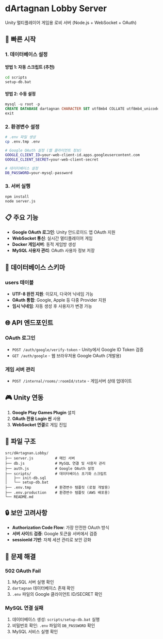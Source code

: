 # dArtagnan Lobby Server

Unity 멀티플레이어 게임용 로비 서버 (Node.js + WebSocket + OAuth)

## 🚀 빠른 시작

### 1. 데이터베이스 설정

#### 방법 1: 자동 스크립트 (추천)
```bash
cd scripts
setup-db.bat
```

#### 방법 2: 수동 설정
```sql
mysql -u root -p
CREATE DATABASE dartagnan CHARACTER SET utf8mb4 COLLATE utf8mb4_unicode_ci;
exit
```

### 2. 환경변수 설정
```bash
# .env 파일 생성
cp .env.tmp .env

# Google OAuth 설정 (웹 클라이언트 정보)
GOOGLE_CLIENT_ID=your-web-client-id.apps.googleusercontent.com
GOOGLE_CLIENT_SECRET=your-web-client-secret

# 데이터베이스 설정
DB_PASSWORD=your-mysql-password
```

### 3. 서버 실행
```bash
npm install
node server.js
```

## 📋 주요 기능

- **Google OAuth 로그인**: Unity 안드로이드 앱 OAuth 지원
- **WebSocket 통신**: 실시간 멀티플레이어 게임
- **Docker 게임서버**: 동적 게임방 생성
- **MySQL 사용자 관리**: OAuth 사용자 정보 저장

## 🔧 데이터베이스 스키마

### users 테이블
- **UTF-8 완전 지원**: 이모지, 다국어 닉네임 가능
- **OAuth 통합**: Google, Apple 등 다중 Provider 지원
- **임시 닉네임**: 자동 생성 후 사용자가 변경 가능

## 🌐 API 엔드포인트

### OAuth 로그인
- `POST /auth/google/verify-token` - Unity에서 Google ID Token 검증
- `GET /auth/google` - 웹 브라우저용 Google OAuth (개발용)

### 게임 서버 관리  
- `POST /internal/rooms/:roomId/state` - 게임서버 상태 업데이트

## 🎮 Unity 연동

1. **Google Play Games Plugin** 설치
2. **OAuth 전용 Login 씬** 사용
3. **WebSocket 연결**로 게임 진입

## 📁 파일 구조

```
src/dArtagnan.Lobby/
├── server.js          # 메인 서버
├── db.js              # MySQL 연결 및 사용자 관리
├── auth.js            # Google OAuth 설정
├── scripts/           # 데이터베이스 초기화 스크립트
│   ├── init-db.sql
│   └── setup-db.bat
├── .env.tmp           # 환경변수 템플릿 (로컬 개발용)
├── .env.production    # 환경변수 템플릿 (AWS 배포용)
└── README.md
```

## 🔒 보안 고려사항

- **Authorization Code Flow**: 가장 안전한 OAuth 방식
- **서버 사이드 검증**: Google 토큰을 서버에서 검증
- **sessionId 기반**: 자체 세션 관리로 보안 강화

## 🚨 문제 해결

### 502 OAuth Fail
1. MySQL 서버 실행 확인
2. `dartagnan` 데이터베이스 존재 확인  
3. `.env` 파일의 Google 클라이언트 ID/SECRET 확인

### MySQL 연결 실패
1. 데이터베이스 생성: `scripts/setup-db.bat` 실행
2. 비밀번호 확인: `.env` 파일의 `DB_PASSWORD` 확인
3. MySQL 서비스 실행 확인